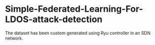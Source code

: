 # Simple-Federated-Learning-For-LDOS-attack-detection

The dataset has been custom generated using Ryu controller in an SDN network. 
